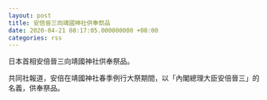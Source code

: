 ```yaml
---
layout: post
title: 安倍晉三向靖國神社供奉祭品
date: 2020-04-21 08:17:05.000000000 +08:00
categories: rss
---
```


日本首相安倍晉三向靖國神社供奉祭品。

共同社報道，安倍在靖國神社春季例行大祭期間，以「內閣總理大臣安倍晉三」的名義，供奉祭品。
